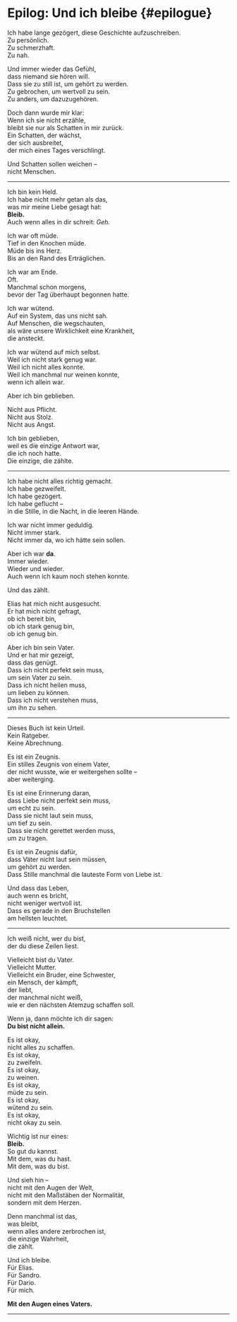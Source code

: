 # Epilog: Und ich bleibe {#epilogue}

Ich habe lange gezögert, diese Geschichte aufzuschreiben.  
Zu persönlich.  
Zu schmerzhaft.  
Zu nah.

Und immer wieder das Gefühl,  
dass niemand sie hören will.  
Dass sie zu still ist, um gehört zu werden.  
Zu gebrochen, um wertvoll zu sein.  
Zu anders, um dazuzugehören.

Doch dann wurde mir klar:  
Wenn ich sie nicht erzähle,  
bleibt sie nur als Schatten in mir zurück.  
Ein Schatten, der wächst,  
der sich ausbreitet,  
der mich eines Tages verschlingt.

Und Schatten sollen weichen –  
nicht Menschen.

---

Ich bin kein Held.  
Ich habe nicht mehr getan als das,  
was mir meine Liebe gesagt hat:  
**Bleib.**  
Auch wenn alles in dir schreit: *Geh.*

Ich war oft müde.  
Tief in den Knochen müde.  
Müde bis ins Herz.  
Bis an den Rand des Erträglichen.

Ich war am Ende.  
Oft.  
Manchmal schon morgens,  
bevor der Tag überhaupt begonnen hatte.

Ich war wütend.  
Auf ein System, das uns nicht sah.  
Auf Menschen, die wegschauten,  
als wäre unsere Wirklichkeit eine Krankheit,  
die ansteckt.

Ich war wütend auf mich selbst.  
Weil ich nicht stark genug war.  
Weil ich nicht alles konnte.  
Weil ich manchmal nur weinen konnte,  
wenn ich allein war.

Aber ich bin geblieben.

Nicht aus Pflicht.  
Nicht aus Stolz.  
Nicht aus Angst.

Ich bin geblieben,  
weil es die einzige Antwort war,  
die ich noch hatte.  
Die einzige, die zählte.

---

Ich habe nicht alles richtig gemacht.  
Ich habe gezweifelt.  
Ich habe gezögert.  
Ich habe geflucht –  
in die Stille, in die Nacht, in die leeren Hände.

Ich war nicht immer geduldig.  
Nicht immer stark.  
Nicht immer da, wo ich hätte sein sollen.

Aber ich war **da**.  
Immer wieder.  
Wieder und wieder.  
Auch wenn ich kaum noch stehen konnte.

Und das zählt.

Elias hat mich nicht ausgesucht.  
Er hat mich nicht gefragt,  
ob ich bereit bin,  
ob ich stark genug bin,  
ob ich genug bin.

Aber ich bin sein Vater.  
Und er hat mir gezeigt,  
dass das genügt.  
Dass ich nicht perfekt sein muss,  
um sein Vater zu sein.  
Dass ich nicht heilen muss,  
um lieben zu können.  
Dass ich nicht verstehen muss,  
um ihn zu sehen.

---

Dieses Buch ist kein Urteil.  
Kein Ratgeber.  
Keine Abrechnung.

Es ist ein Zeugnis.  
Ein stilles Zeugnis von einem Vater,  
der nicht wusste, wie er weitergehen sollte –  
aber weiterging.

Es ist eine Erinnerung daran,  
dass Liebe nicht perfekt sein muss,  
um echt zu sein.  
Dass sie nicht laut sein muss,  
um tief zu sein.  
Dass sie nicht gerettet werden muss,  
um zu tragen.

Es ist ein Zeugnis dafür,  
dass Väter nicht laut sein müssen,  
um gehört zu werden.  
Dass Stille manchmal die lauteste Form von Liebe ist.

Und dass das Leben,  
auch wenn es bricht,  
nicht weniger wertvoll ist.  
Dass es gerade in den Bruchstellen  
am hellsten leuchtet.

---

Ich weiß nicht, wer du bist,  
der du diese Zeilen liest.

Vielleicht bist du Vater.  
Vielleicht Mutter.  
Vielleicht ein Bruder, eine Schwester,  
ein Mensch, der kämpft,  
der liebt,  
der manchmal nicht weiß,  
wie er den nächsten Atemzug schaffen soll.

Wenn ja, dann möchte ich dir sagen:  
**Du bist nicht allein.**

Es ist okay,  
nicht alles zu schaffen.  
Es ist okay,  
zu zweifeln.  
Es ist okay,  
zu weinen.  
Es ist okay,  
müde zu sein.  
Es ist okay,  
wütend zu sein.  
Es ist okay,  
nicht okay zu sein.

Wichtig ist nur eines:  
**Bleib.**  
So gut du kannst.  
Mit dem, was du hast.  
Mit dem, was du bist.

Und sieh hin –  
nicht mit den Augen der Welt,  
nicht mit den Maßstäben der Normalität,  
sondern mit dem Herzen.

Denn manchmal ist das,  
was bleibt,  
wenn alles andere zerbrochen ist,  
die einzige Wahrheit,  
die zählt.

Und ich bleibe.  
Für Elias.  
Für Sandro.  
Für Dario.  
Für mich.

**Mit den Augen eines Vaters.**

---
